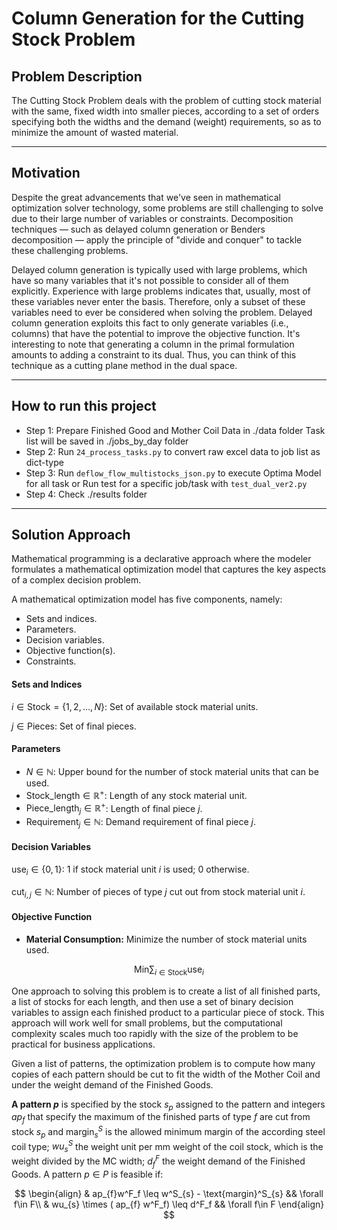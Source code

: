 # Column Generation for the Cutting Stock Problem

## Problem Description

The Cutting Stock Problem deals with the problem of cutting stock material with the same, fixed width into smaller pieces, according to a set of orders specifying both the widths and the demand (weight) requirements, so as to minimize the amount of wasted material.

-----

## Motivation

Despite the great advancements that we've seen in mathematical optimization solver technology, some problems are still challenging to solve due to their large number of variables or constraints. Decomposition techniques — such as delayed column generation or Benders decomposition — apply the principle of "divide and conquer" to tackle these challenging problems.

Delayed column generation is typically used with large problems, which have so many variables that it's not possible to consider all of them explicitly. Experience with large problems indicates that, usually, most of these variables never enter the basis. Therefore, only a subset of these variables need to ever be considered when solving the problem. Delayed column generation exploits this fact to only generate variables (i.e., columns) that have the potential to improve the objective function. It's interesting to note that generating a column in the primal formulation amounts to adding a constraint to its dual. Thus, you can think of this technique as a cutting plane method in the dual space.

-----

## How to run this project

- Step 1: Prepare Finished Good and Mother Coil Data in ./data folder
            Task list will be saved in ./jobs_by_day folder
- Step 2: Run `24_process_tasks.py` to convert raw excel data to job list as dict-type 
- Step 3: Run `deflow_flow_multistocks_json.py` to execute Optima Model for all task 
            or Run test for a specific job/task with `test_dual_ver2.py`  
- Step 4: Check ./results folder

-----

## Solution Approach

Mathematical programming is a declarative approach where the modeler formulates a mathematical optimization model that captures the key aspects of a complex decision problem.

A mathematical optimization model has five components, namely:

- Sets and indices.
- Parameters.
- Decision variables.
- Objective function(s).
- Constraints.

#### Sets and Indices

$i \in \text{Stock}=\{1,2,\dots, N\}$: Set of available stock material units.

$j \in \text{Pieces}$: Set of final pieces.

#### Parameters

- $N \in \mathbb{N}$: Upper bound for the number of stock material units that can be used.
- $\text{Stock\_length} \in \mathbb{R}^+$: Length of any stock material unit.
- $\text{Piece\_length}_j \in \mathbb{R}^+$: Length of final piece $j$.
- $\text{Requirement}_j \in \mathbb{N}$: Demand requirement of final piece $j$.

#### Decision Variables

$\text{use}_i \in \{0,1\}$: 1 if stock material unit $i$ is used; 0 otherwise.

$\text{cut}_{i,j} \in \mathbb{N}$: Number of pieces of type $j$ cut out from stock material unit $i$.

#### Objective Function

- **Material Consumption:** Minimize the number of stock material units used.

$$
\begin{equation}
\text{Min} \sum_{i \in \text{Stock}}{\text{use}_i}
\tag{1.0}
\end{equation}
$$

One approach to solving this problem is to create a list of all finished parts, a list of stocks for each length, and then use a set of binary decision variables to assign each finished product to a particular piece of stock. This approach will work well for small problems, but the computational complexity scales much too rapidly with the size of the problem to be practical for business applications.

Given a list of patterns, the optimization problem is to compute how many copies of each pattern should be cut to fit the width of the Mother Coil and under the weight demand of the Finished Goods.

**A pattern $p$** is specified by the stock $s_p$ assigned to the pattern and integers $ap_{f}$ that specify the maximum of the finished parts of type $f$ are cut from stock $s_p$ and $\text{margin}^S_{s}$ is the allowed minimum margin of the according steel coil type; $wu^S_{s}$ the weight unit per mm weight of the coil stock, which is the weight divided by the MC width; $d^F_f$ the weight demand of the Finished Goods. A pattern $p \in P$ is feasible if:

$$
\begin{align}
& ap_{f}w^F_f  \leq   w^S_{s} - \text{margin}^S_{s} && \forall f\in F\\
& wu_{s} \times ( ap_{f} w^F_f) \leq d^F_f && \forall f\in F
\end{align}
$$
